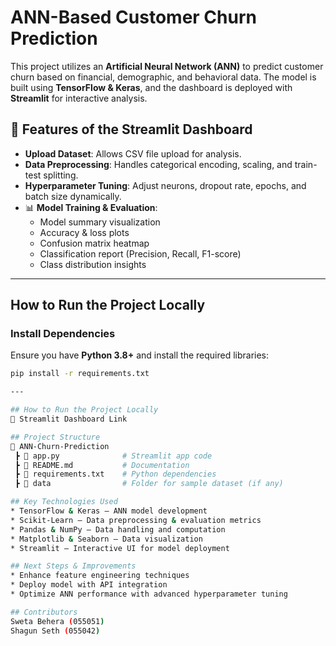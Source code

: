 # ANN-Based Customer Churn Prediction

This project utilizes an **Artificial Neural Network (ANN)** to predict customer churn based on financial, demographic, and behavioral data. The model is built using **TensorFlow & Keras**, and the dashboard is deployed with **Streamlit** for interactive analysis.

## 🌟 Features of the Streamlit Dashboard  
- **Upload Dataset**: Allows CSV file upload for analysis.  
- **Data Preprocessing**: Handles categorical encoding, scaling, and train-test splitting.  
- **Hyperparameter Tuning**: Adjust neurons, dropout rate, epochs, and batch size dynamically.  
- 📊 **Model Training & Evaluation**:
  - Model summary visualization
  - Accuracy & loss plots  
  - Confusion matrix heatmap  
  - Classification report (Precision, Recall, F1-score)  
  - Class distribution insights  

---

## How to Run the Project Locally  
### **Install Dependencies**  
Ensure you have **Python 3.8+** and install the required libraries:  
```bash
pip install -r requirements.txt

---

## How to Run the Project Locally 
🚀 Streamlit Dashboard Link

## Project Structure
📂 ANN-Churn-Prediction
 ┣ 📜 app.py              # Streamlit app code  
 ┣ 📜 README.md           # Documentation  
 ┣ 📜 requirements.txt    # Python dependencies  
 ┣ 📂 data                # Folder for sample dataset (if any)

## Key Technologies Used
* TensorFlow & Keras – ANN model development
* Scikit-Learn – Data preprocessing & evaluation metrics
* Pandas & NumPy – Data handling and computation
* Matplotlib & Seaborn – Data visualization
* Streamlit – Interactive UI for model deployment

## Next Steps & Improvements
* Enhance feature engineering techniques
* Deploy model with API integration
* Optimize ANN performance with advanced hyperparameter tuning

## Contributors
Sweta Behera (055051)
Shagun Seth (055042)
